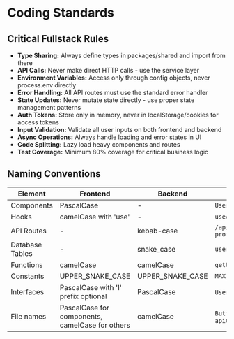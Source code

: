 # Coding Standards

## Critical Fullstack Rules

- **Type Sharing:** Always define types in packages/shared and import from there
- **API Calls:** Never make direct HTTP calls - use the service layer
- **Environment Variables:** Access only through config objects, never process.env directly
- **Error Handling:** All API routes must use the standard error handler
- **State Updates:** Never mutate state directly - use proper state management patterns
- **Auth Tokens:** Store only in memory, never in localStorage/cookies for access tokens
- **Input Validation:** Validate all user inputs on both frontend and backend
- **Async Operations:** Always handle loading and error states in UI
- **Code Splitting:** Lazy load heavy components and routes
- **Test Coverage:** Minimum 80% coverage for critical business logic

## Naming Conventions

| Element         | Frontend                                        | Backend          | Example                      |
| --------------- | ----------------------------------------------- | ---------------- | ---------------------------- |
| Components      | PascalCase                                      | -                | `UserProfile.tsx`            |
| Hooks           | camelCase with 'use'                            | -                | `useAuth.ts`                 |
| API Routes      | -                                               | kebab-case       | `/api/user-profile`          |
| Database Tables | -                                               | snake_case       | `user_profiles`              |
| Functions       | camelCase                                       | camelCase        | `getUserById()`              |
| Constants       | UPPER_SNAKE_CASE                                | UPPER_SNAKE_CASE | `MAX_RETRIES`                |
| Interfaces      | PascalCase with 'I' prefix optional             | PascalCase       | `User` or `IUser`            |
| File names      | PascalCase for components, camelCase for others | camelCase        | `Button.tsx`, `apiClient.ts` |
